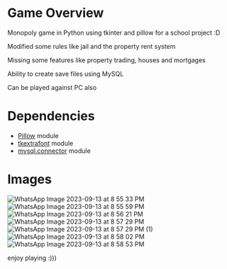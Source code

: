 # Game Overview

Monopoly game in Python using tkinter and pillow for a school project :D

Modified some rules like jail and the property rent system

Missing some features like property trading, houses and mortgages

Ability to create save files using MySQL

Can be played against PC also

# Dependencies

- [Pillow](https://github.com/python-pillow/Pillow) module
- [tkextrafont](https://github.com/TkinterEP/python-tkextrafont) module
- [mysql.connector](https://github.com/mysql/mysql-connector-python) module

# Images 

![WhatsApp Image 2023-09-13 at 8 55 33 PM](https://github.com/jayynut/monopoly/assets/134786265/d9387ae8-b333-4ed6-91c5-08fb6602eaf5)
![WhatsApp Image 2023-09-13 at 8 55 59 PM](https://github.com/jayynut/monopoly/assets/134786265/2f0e3487-a4a6-4f89-af4f-b6ad1aa3ed5e)
![WhatsApp Image 2023-09-13 at 8 56 21 PM](https://github.com/jayynut/monopoly/assets/134786265/74631591-dbef-4f66-8742-373e5f1b75b9)
![WhatsApp Image 2023-09-13 at 8 57 29 PM](https://github.com/jayynut/monopoly/assets/134786265/22a48dd2-8738-442e-96f1-ccf06b954244)
![WhatsApp Image 2023-09-13 at 8 57 29 PM (1)](https://github.com/jayynut/monopoly/assets/134786265/aba761c6-a502-4095-95df-96ce3009bbf8)
![WhatsApp Image 2023-09-13 at 8 58 02 PM](https://github.com/jayynut/monopoly/assets/134786265/19423b9a-f2ae-4205-ad2d-c88d0bc2bd08)
![WhatsApp Image 2023-09-13 at 8 58 53 PM](https://github.com/jayynut/monopoly/assets/134786265/13b8b267-6fbd-404b-ad7b-5e0cc5b62c36)


enjoy playing :)))

